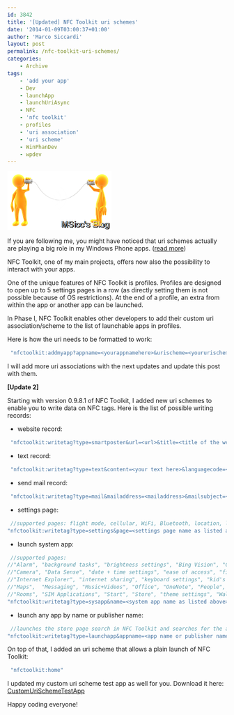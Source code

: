 ```yaml
---
id: 3842
title: '[Updated] NFC Toolkit uri schemes'
date: '2014-01-09T03:00:37+01:00'
author: 'Marco Siccardi'
layout: post
permalink: /nfc-toolkit-uri-schemes/
categories:
    - Archive
tags:
    - 'add your app'
    - Dev
    - launchApp
    - launchUriAsync
    - NFC
    - 'nfc toolkit'
    - profiles
    - 'uri association'
    - 'uri scheme'
    - WinPhanDev
    - wpdev
---
```


![app2app_nfctoolkit](/assets/img/2013/12/app2app_nfctoolkit.png "app2app_nfctoolkit")

If you are following me, you might have noticed that uri schemes actually are playing a big role in my Windows Phone apps. ([read more](http://msicc.net/?p=3834))

NFC Toolkit, one of my main projects, offers now also the possibility to interact with your apps.

One of the unique features of NFC Toolkit is profiles. Profiles are designed to open up to 5 settings pages in a row (as directly setting them is not possible because of OS restrictions). At the end of a profile, an extra from within the app or another app can be launched.

In Phase I, NFC Toolkit enables other developers to add their custom uri association/scheme to the list of launchable apps in profiles.

Here is how the uri needs to be formatted to work:

``` csharp
 "nfctoolkit:addmyapp?appname=<yourappnamehere>&urischeme=<yoururischemehere>"
```
 
I will add more uri associations with the next updates and update this post with them.

**\[Update 2\]**

Starting with version 0.9.8.1 of NFC Toolkit, I added new uri schemes to enable you to write data on NFC tags. Here is the list of possible writing records:

- website record:

``` csharp
 "nfctoolkit:writetag?type=smartposter&url=<url>&title=<title of the website>&languagecode=<two letter lang code (standard: en)>"
```
 
- text record:

``` csharp
 "nfctoolkit:writetag?type=text&content=<your text here>&languagecode=<two letter lang code (standard: en)>"
```
 
- send mail record:

``` csharp
 "nfctoolkit:writetag?type=mail&mailaddress=<mailaddress>&mailsubject=<mailsubject>&mailbody=<mailbody>"
```
 
- settings page:

``` csharp
 //supported pages: flight mode, cellular, WiFi, Bluetooth, location, lock screen
"nfctoolkit:writetag?type=settings&page=<settings page name as listed above>"
```
 
- launch system app:

``` csharp
 //supported pages: 
//"Alarm", "background tasks", "brightness settings", "Bing Vision", "Calculator", "Calendar", "call history", 
//"Camera", "Data Sense", "date + time settings", "ease of access", "find my phone", "Games", "Help+Tips", 
//"Internet Explorer", "internet sharing", "keyboard settings", "kid's corner settings", "language + region settings", 
//"Maps",  "Messaging", "Music+Videos", "Office", "OneNote", "People", "Phone", "phone information", "Photos", 
//"Rooms", "SIM Applications", "Start", "Store", "theme settings", "Wallet"
"nfctoolkit:writetag?type=sysapp&name=<system app name as listed above>"
```
 
- launch any app by name or publisher name:

``` csharp
 //launches the store page search in NFC Toolkit and searches for the app/publisher
"nfctoolkit:writetag?type=launchapp&appname=<app name or publisher name>"
```
 
On top of that, I added an uri scheme that allows a plain launch of NFC Toolkit:

``` csharp
 "nfctoolkit:home"
```
 
I updated my custom uri scheme test app as well for you. Download it here: [CustomUriSchemeTestApp](/assets/img/2013/12/CustomUriSchemeTestApp1.zip)

Happy coding everyone!